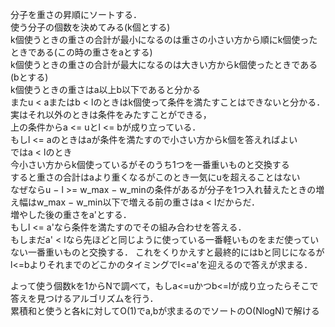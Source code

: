 分子を重さの昇順にソートする．  
使う分子の個数を決めてみる(k個とする)  
k個使うときの重さの合計が最小になるのは重さの小さい方から順にk個使ったときである(この時の重さをaとする)  
k個使うときの重さの合計が最大になるのは大きい方からk個使ったときである(bとする)  
k個使うときの重さはa以上b以下であると分かる  
またu < aまたはb < lのときはk個使って条件を満たすことはできないと分かる．  
実はそれ以外のときは条件をみたすことができる，  
上の条件からa <= uとl <= bが成り立っている．  
もしl <= aのときはaが条件を満たすので小さい方からk個を答えればよい  
ではa < lのとき  
今小さい方からk個使っているがそのうち1つを一番重いものと交換する  
すると重さの合計はaより重くなるがこのとき一気にuを超えることはない  
なぜならu − l >= w_max − w_minの条件があるが分子を1つ入れ替えたときの増え幅はw_max − w_min以下で増える前の重さはa < lだからだ．  
増やした後の重さをa'とする．  
もしl <= a'なら条件を満たすのでその組み合わせを答える．  
もしまだa' < lなら先ほどと同じように使っている一番軽いものをまだ使っていない一番重いものと交換する．
これをくりかえすと最終的にはbと同じになるがl<=bよりそれまでのどこかのタイミングでl<=a'を迎えるので答えが求まる．

よって使う個数kを1からNで調べて，もしa<=uかつb<=lが成り立ったらそこで答えを見つけるアルゴリズムを行う．  
累積和と使うと各kに対してO(1)でa,bが求まるのでソートのO(NlogN)で解ける
